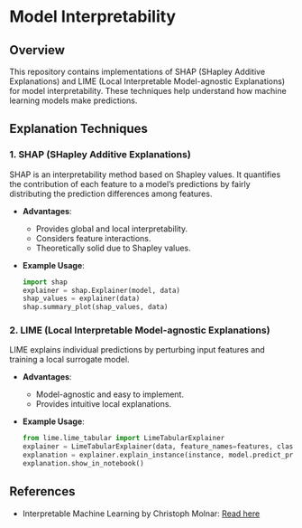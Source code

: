 # Model Interpretability

## Overview
This repository contains implementations of SHAP (SHapley Additive Explanations) and LIME (Local Interpretable Model-agnostic Explanations) for model interpretability. These techniques help understand how machine learning models make predictions.

## Explanation Techniques

### 1. SHAP (SHapley Additive Explanations)
SHAP is an interpretability method based on Shapley values. It quantifies the contribution of each feature to a model’s predictions by fairly distributing the prediction differences among features.

- **Advantages**:
  - Provides global and local interpretability.
  - Considers feature interactions.
  - Theoretically solid due to Shapley values.

- **Example Usage**:
  ```python
  import shap
  explainer = shap.Explainer(model, data)
  shap_values = explainer(data)
  shap.summary_plot(shap_values, data)
  ```

### 2. LIME (Local Interpretable Model-agnostic Explanations)
LIME explains individual predictions by perturbing input features and training a local surrogate model.

- **Advantages**:
  - Model-agnostic and easy to implement.
  - Provides intuitive local explanations.

- **Example Usage**:
  ```python
  from lime.lime_tabular import LimeTabularExplainer
  explainer = LimeTabularExplainer(data, feature_names=features, class_names=classes, mode='classification')
  explanation = explainer.explain_instance(instance, model.predict_proba)
  explanation.show_in_notebook()
  ```

## References
- Interpretable Machine Learning by Christoph Molnar: [Read here](https://christophm.github.io/interpretable-ml-book/preface-by-the-author.html)
